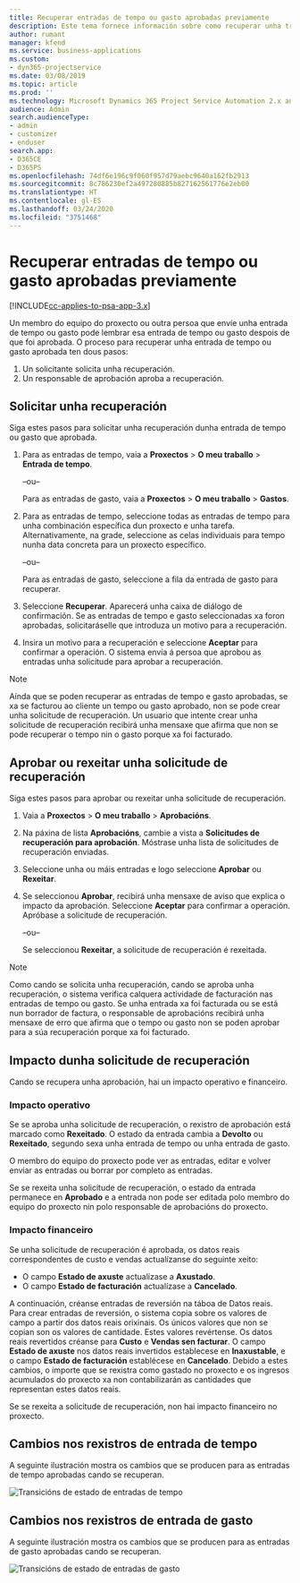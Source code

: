 ```yaml
---
title: Recuperar entradas de tempo ou gasto aprobadas previamente
description: Este tema fornece información sobre como recuperar unha transacción de tempo e gasto de proxecto aprobada previamente.
author: rumant
manager: kfend
ms.service: business-applications
ms.custom:
- dyn365-projectservice
ms.date: 03/08/2019
ms.topic: article
ms.prod: ''
ms.technology: Microsoft Dynamics 365 Project Service Automation 2.x and 3.x
audience: Admin
search.audienceType:
- admin
- customizer
- enduser
search.app:
- D365CE
- D365PS
ms.openlocfilehash: 74df6e196c9f060f957d79aebc9640a162fb2913
ms.sourcegitcommit: 8c786230ef2a497280885b827162561776e2eb00
ms.translationtype: HT
ms.contentlocale: gl-ES
ms.lasthandoff: 03/24/2020
ms.locfileid: "3751468"
---
```

# <a name="recall-approved-time-or-expense-entries"></a>Recuperar entradas de tempo ou gasto aprobadas previamente

[!INCLUDE[cc-applies-to-psa-app-3.x](../includes/cc-applies-to-psa-app-3x.md)]

Un membro do equipo do proxecto ou outra persoa que envíe unha entrada de tempo ou gasto pode lembrar esa entrada de tempo ou gasto despois de que foi aprobada. O proceso para recuperar unha entrada de tempo ou gasto aprobada ten dous pasos:

1. Un solicitante solicita unha recuperación.
2. Un responsable de aprobación aproba a recuperación.

## <a name="request-a-recall"></a>Solicitar unha recuperación

Siga estes pasos para solicitar unha recuperación dunha entrada de tempo ou gasto que aprobada.

1. Para as entradas de tempo, vaia a **Proxectos** \> **O meu traballo** \> **Entrada de tempo**.

    –ou–

    Para as entradas de gasto, vaia a **Proxectos** \> **O meu traballo** \> **Gastos**.

2. Para as entradas de tempo, seleccione todas as entradas de tempo para unha combinación específica dun proxecto e unha tarefa. Alternativamente, na grade, seleccione as celas individuais para tempo nunha data concreta para un proxecto específico.

    –ou–

    Para as entradas de gasto, seleccione a fila da entrada de gasto para recuperar.

3. Seleccione **Recuperar**. Aparecerá unha caixa de diálogo de confirmación. Se as entradas de tempo e gasto seleccionadas xa foron aprobadas, solicitaráselle que introduza un motivo para a recuperación.
4. Insira un motivo para a recuperación e seleccione **Aceptar** para confirmar a operación. O sistema envía á persoa que aprobou as entradas unha solicitude para aprobar a recuperación.

> [!NOTE]
> Aínda que se poden recuperar as entradas de tempo e gasto aprobadas, se xa se facturou ao cliente un tempo ou gasto aprobado, non se pode crear unha solicitude de recuperación. Un usuario que intente crear unha solicitude de recuperación recibirá unha mensaxe que afirma que non se pode recuperar o tempo nin o gasto porque xa foi facturado.

## <a name="approve-or-reject-a-recall-request"></a>Aprobar ou rexeitar unha solicitude de recuperación

Siga estes pasos para aprobar ou rexeitar unha solicitude de recuperación.

1. Vaia a **Proxectos** \> **O meu traballo** \> **Aprobacións**.
2. Na páxina de lista **Aprobacións**, cambie a vista a **Solicitudes de recuperación para aprobación**. Móstrase unha lista de solicitudes de recuperación enviadas.
3. Seleccione unha ou máis entradas e logo seleccione **Aprobar** ou **Rexeitar**.
4. Se seleccionou **Aprobar**, recibirá unha mensaxe de aviso que explica o impacto da aprobación. Seleccione **Aceptar** para confirmar a operación. Apróbase a solicitude de recuperación.

    –ou–

    Se seleccionou **Rexeitar**, a solicitude de recuperación é rexeitada.

> [!NOTE]
> Como cando se solicita unha recuperación, cando se aproba unha recuperación, o sistema verifica calquera actividade de facturación nas entradas de tempo ou gasto. Se unha entrada xa foi facturada ou se está nun borrador de factura, o responsable de aprobacións recibirá unha mensaxe de erro que afirma que o tempo ou gasto non se poden aprobar para a súa recuperación porque xa foi facturado.

## <a name="impact-of-a-recall-request"></a>Impacto dunha solicitude de recuperación

Cando se recupera unha aprobación, hai un impacto operativo e financeiro.

### <a name="operational-impact"></a>Impacto operativo

Se se aproba unha solicitude de recuperación, o rexistro de aprobación está marcado como **Rexeitado**. O estado da entrada cambia a **Devolto** ou **Rexeitado**, segundo sexa unha entrada de tempo ou unha entrada de gasto.

O membro do equipo do proxecto pode ver as entradas, editar e volver enviar as entradas ou borrar por completo as entradas.

Se se rexeita unha solicitude de recuperación, o estado da entrada permanece en **Aprobado** e a entrada non pode ser editada polo membro do equipo do proxecto nin polo responsable de aprobacións do proxecto.

### <a name="financial-impact"></a>Impacto financeiro

Se unha solicitude de recuperación é aprobada, os datos reais correspondentes de custo e vendas actualízanse do seguinte xeito:

- O campo **Estado de axuste** actualízase a **Axustado**.
- O campo **Estado de facturación** actualízase a **Cancelado**.

A continuación, créanse entradas de reversión na táboa de Datos reais. Para crear entradas de reversión, o sistema copia sobre os valores de campo a partir dos datos reais orixinais. Os únicos valores que non se copian son os valores de cantidade. Estes valores revértense. Os datos reais revertidos créanse para **Custo** e **Vendas sen facturar**. O campo **Estado de axuste** nos datos reais invertidos establecese en **Inaxustable**, e o campo **Estado de facturación** establécese en **Cancelado**. Debido a estes cambios, o importe que se rexistra como gastado no proxecto e os ingresos acumulados do proxecto xa non contabilizarán as cantidades que representan estes datos reais.

Se se rexeita a solicitude de recuperación, non hai impacto financeiro no proxecto.

## <a name="changes-to-time-entry-records"></a>Cambios nos rexistros de entrada de tempo

A seguinte ilustración mostra os cambios que se producen para as entradas de tempo aprobadas cando se recuperan.

![Transicións de estado de entradas de tempo](media/TimeEntryStateTransitions.png)

## <a name="changes-to-expense-entry-records"></a>Cambios nos rexistros de entrada de gasto

A seguinte ilustración mostra os cambios que se producen para as entradas de gasto aprobadas cando se recuperan.

![Transicións de estado de entradas de gasto](media/ExpenseEntryStateTransitions.png)
